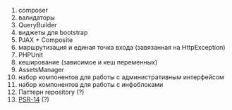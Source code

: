 1. composer
1. валидаторы
1. QueryBuilder
1. виджеты для bootstrap
1. PJAX + Composite
1. маршрутизация и единая точка входа (завязанная на HttpException)
1. PHPUnit
1. кеширование (зависимое и кеш переменных)
1. AssetsManager
1. набор компонентов для работы с административным интерфейсом
1. набор компонентов для работы с инфоблоками
1. Паттерн repository (?)
1. [PSR-14](https://github.com/php-fig/fig-standards/blob/master/proposed/event-manager.md) (?)

